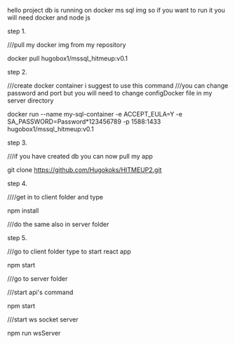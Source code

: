 hello project db is running on docker ms sql img 
so if you want to run it you will need docker and node js 



step 1. 

///pull my docker img from my repository

docker pull hugobox1/mssql_hitmeup:v0.1

step 2.

///create docker container i suggest to use this command
///you can change password and port but you will need to change configDocker file in my server directory 

docker run --name my-sql-container -e ACCEPT_EULA=Y -e SA_PASSWORD=Password*123456789 -p 1588:1433 hugobox1/mssql_hitmeup:v0.1


step 3.

///if you have created db you can now pull my app 

git clone https://github.com/Hugokoks/HITMEUP2.git

step 4.

////get in to client folder and type

npm install

///do the same also in server folder

step 5.

///go to client folder type to start react app

npm start

///go to server folder 

///start api's command

npm start

///start ws socket server 

npm run wsServer 





